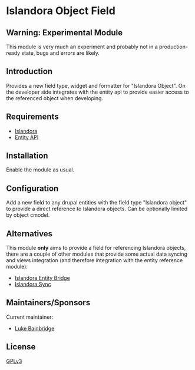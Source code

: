 # Islandora Object Field

## Warning: Experimental Module

This module is very much an experiment and probably not in a production-ready
state, bugs and errors are likely.

## Introduction

Provides a new field type, widget and formatter for "Islandora Object". On the
developer side integrates with the entity api to provide easier access to the
referenced object when developing.

## Requirements

- [Islandora](https://github.com/islandora/islandora)
- [Entity API](https://www.drupal.org/project/entity)

## Installation

Enable the module as usual.

## Configuration

Add a new field to any drupal entities with the field type "Islandora object" to
provide a direct reference to Islandora objects.  Can be optionally limited by 
object cmodel.

## Alternatives

This module **only** aims to provide a field for referencing Islandora objects,
there are a couple of other modules that provide some actual data syncing and 
views integration (and therefore integration with the entity reference module):

- [Islandora Entity Bridge](https://github.com/btmash/islandora_entity_bridge)
- [Islandora Sync](https://github.com/Islandora-Labs/islandora_sync)

## Maintainers/Sponsors

Current maintainer:

- [Luke Bainbridge](https://github.com/midnightluke)

## License

[GPLv3](http://www.gnu.org/licenses/gpl-3.0.txt)
